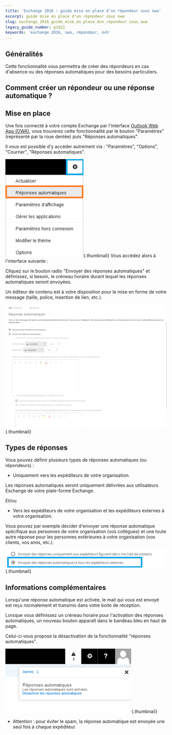 ```yaml
---
title: 'Exchange 2016 : guide mise en place d’un répondeur sous owa'
excerpt: guide mise en place d'un répondeur sous owa
slug: exchange_2016_guide_mise_en_place_dun_repondeur_sous_owa
legacy_guide_number: g1922
keywords: 'exchange 2016, owa, répondeur, ovh'
---
```



## Généralités
Cette fonctionnalité vous permettra de créer des répondeurs en cas d'absence ou des réponses automatiques pour des besoins particuliers.


## Comment créer un répondeur ou une réponse automatique ?

## Mise en place
Une fois connecté à votre compte Exchange par l'interface [Outlook Web App (OWA)](https://ex.mail.ovh.net/owa/), vous trouverez cette fonctionnalité par le bouton "Paramètres" (représenté par la roue dentée) puis  "Réponses automatiques".

Il vous est possible d'y accéder autrement via : "Paramètres", "Options", "Courrier",  "Réponses automatiques".

![](images/img_2946.jpg){.thumbnail}
Vous accédez alors à l'interface suivante : 

Cliquez sur le bouton radio "Envoyer des réponses automatiques" et définissez, si besoin, le créneau horaire durant lequel les réponses automatiques seront envoyées.

Un éditeur de contenu est à votre disposition pour la mise en forme de votre message (taille, police, insertion de lien, etc.).

![](images/img_2947.jpg){.thumbnail}

## Types de réponses
Vous pouvez définir plusieurs types de réponses automatiques (ou répondeurs) :


- Uniquement vers les expéditeurs de votre organisation.


Les réponses automatiques seront uniquement délivrées aux utilisateurs Exchange de votre plate-forme Exchange.

Et/ou


- Vers les expéditeurs de votre organisation et les expéditeurs externes à votre organisation.


Vous pouvez par exemple décider d'envoyer une réponse automatique spécifique aux personnes de votre organisation (vos collègues) et une toute autre réponse pour les personnes extérieures à votre organisation (vos clients, vos amis, etc.).

![](images/img_2948.jpg){.thumbnail}


## Informations complémentaires
Lorsqu'une réponse automatique est activée, le mail qui vous est envoyé est reçu normalement et transmis dans votre boite de réception.

Lorsque vous définissez un créneau horaire pour l'activation des réponses automatiques, un nouveau bouton apparaît dans le bandeau bleu en haut de page. 

Celui-ci vous propose la désactivation de la fonctionnalité "réponses automatiques".

![](images/img_2949.jpg){.thumbnail}

- Attention : pour éviter le spam, la réponse automatique est envoyée une seul fois à chaque expéditeur.



